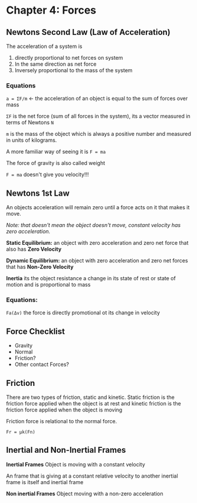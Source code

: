 # Chapter 4: Forces

## Newtons Second Law (Law of Acceleration)

The acceleration of a system is
1. directly proportional to net forces on system
2. In the same direction as net force
3. Inversely proportional to the mass of the system 

### Equations

`a = ΣF/m` <- the acceleration of an object is equal to the sum of forces over mass

`ΣF` is the net force (sum of all forces in the system), its a vector measured in terms of Newtons `N`

`m` is the mass of the object which is always a positive number and measured in units of kilograms.

A more familiar way of seeing it is `F = ma`

The force of gravity is also called weight

`F = ma` doesn't give you velocity!!!

## Newtons 1st Law

An objects acceleration will remain zero until a force acts on it that makes it move. 

*Note: that doesn't mean the object doesn't move, constant velocity has zero acceleration.*

**Static Equilibrium:** an object with zero acceleration and zero net force that also has **Zero Velocity**

**Dynamic Equilibrium:** an object with zero acceleration and zero net forces that has **Non-Zero Velocity**

**Inertia** its the object resistance a change in its state of rest or state of motion and is proportional to mass

### Equations:
`Fa(Δv)` the force is directly promotional ot its change in velocity

## Force Checklist

* Gravity
* Normal
* Friction?
* Other contact Forces?

## Friction

There are two types of friction, static and kinetic.
Static friction is the friction force applied when the object is at rest and kinetic friction is the friction force applied when the object is moving

Friction force is relational to the normal force.

`Fr = μk(Fn)`

## Inertial and Non-Inertial Frames

**Inertial Frames** Object is moving with a constant velocity

An frame that is giving at a constant relative velocity to another inertial frame is itself and inertial frame

**Non inertial Frames** Object moving with a non-zero acceleration

